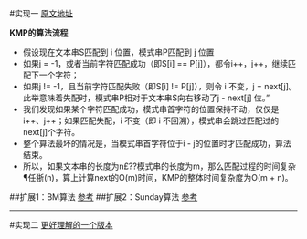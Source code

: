 #实现一
[原文地址](http://blog.csdn.net/v_july_v/article/details/7041827)

**KMP的算法流程**
- 假设现在文本串S匹配到 i 位置，模式串P匹配到 j 位置
- 如果j = -1，或者当前字符匹配成功（即S[i] == P[j]），都令i++，j++，继续匹配下一个字符；
- 如果j != -1，且当前字符匹配失败（即S[i] != P[j]），则令 i 不变，j = next[j]。此举意味着失配时，模式串P相对于文本串S向右移动了j - next[j] 位。”
- 我们发现如果某个字符匹配成功，模式串首字符的位置保持不动，仅仅是i++、j++；如果匹配失配，i 不变（即 i 不回溯），模式串会跳过匹配过的next[j]个字符。
- 整个算法最坏的情况是，当模式串首字符位于i - j的位置时才匹配成功，算法结束。
- 所以，如果文本串的长度为n£??模式串的长度为m，那么匹配过程的时间复杂¶任狾(n)，算上计算next的O(m)时间，KMP的整体时间复杂度为O(m + n)。

##扩展1：BM算法
[参考](http://blog.csdn.net/joylnwang/article/details/6785743)
##扩展2：Sunday算法
[参考](http://blog.163.com/yangfan876@126/blog/static/80612456201342205056344/)

---

#实现二
[更好理解的一个版本](http://cache.baiducontent.com/c?m=9f65cb4a8c8507ed4fece763105392230e54f73260878e482a958448e435061e5a37f4bb51734e59949361251cae495cecf53c78200357eddd97d65e98e6d27e20d17876671df65663a30ed8ca5155c437e350&p=8377845bc58a12a05abd9b7e0e15cc&newp=836a840c85cc43ff57ed977d4e568e231610db2151d1d301298ffe0cc4241a1a1a3aecbf26211b04d0c3776c05a94a5ceefb3075370834f1f689df08d2ecce7e&user=baidu&fm=sc&query=kmp%CB%E3%B7%A8&qid=9fe88a1800062161&p1=2)
